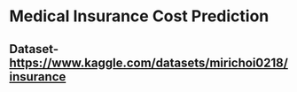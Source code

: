 # Medical Insurance Cost Prediction

## Dataset-https://www.kaggle.com/datasets/mirichoi0218/insurance
